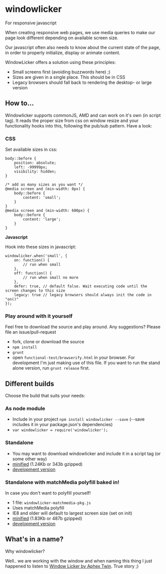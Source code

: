 # windowlicker

For responsive javascript

When creating responsive web pages, we use media queries to make our page look different depending on available screen size.

Our javascript often also needs to know about the current state of the page, in order to properly initialize, display or animate content.

WindowLicker offers a solution using these principles:

- Small screens first (avoiding buzzwords here) ;)
- Sizes are given in a single place. This should be in CSS
- Legacy browsers should fall back to rendering the desktop- or large version

## How to...

Windowlicker supports commonJS, AMD and can work on it's own (in script tag). It reads the proper size from css on window resize and your functionality hooks into this, following the pub/sub pattern. Have a look:

### CSS

Set available sizes in css:

	body::before {
    	position: absolute;
    	left: -99999px;
    	visibility: hidden;
    }

	/* add as many sizes as you want */
    @media screen and (min-width: 0px) {
    	body::before {
    		content: 'small';
    	}
    }
    @media screen and (min-width: 600px) {
    	body::before {
    		content: 'large';
    	}
    }

**Javascript**

Hook into these sizes in javascript:

    windowlicker.when('small', {
    	on: function() {
    		// run when small
    	},
    	off: function() {
    		// run when small no more
    	},
    	defer: true, // default false. Wait executing code until the screen changes to this size
    	legacy: true // legacy browsers should always init the code in "on()"
    });

### Play around with it yourself

Feel free to download the source and play around. Any suggestions? Please file an issue/pull-request

- fork, clone or download the source
- `npm install`
- `grunt`
- open `functional-test/browserify.html` in your browser. For development I'm just making use of this file. If you want to run the stand alone version, run `grunt release` first.

## Different builds

Choose the build that suits your needs:

### As node module

- Include in your project `npm install windowlicker --save` (--save includes it in your package.json's dependencies)
- `var windowlicker = require('windowlicker');`

### Standalone

- You may want to download windowlicker and include it in a script tag (or some other way)
- [minified](https://raw.githubusercontent.com/publicJorn/windowlicker/master/dist/windowlicker.min.js) (1.24Kb or 343b gzipped)
- [development version](https://raw.githubusercontent.com/publicJorn/windowlicker/master/dist/windowlicker.js)

### Standalone with matchMedia polyfill baked in!

In case you don't want to polyfill yourself!

- 1 file: `windowlicker-matchmedia-pkg.js`
- Uses matchMedia polyfill
- IE8 and older will default to largest screen size (set on init)
- [minified](https://raw.githubusercontent.com/publicJorn/windowlicker/master/dist/windowlicker.min.js) (1.83Kb or 487b gzipped)
- [development version](https://raw.githubusercontent.com/publicJorn/windowlicker/master/dist/windowlicker.js)

## What's in a name?
Why windowlicker?

Well.. we are working with the window and when naming this thing I just happened to listen to [Window Licker by Aphex Twin](http://open.spotify.com/track/60Pe9j2pCBa4Zp4ztf5nhd). True story ;)
